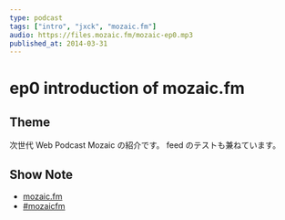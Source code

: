 ```yaml
---
type: podcast
tags: ["intro", "jxck", "mozaic.fm"]
audio: https://files.mozaic.fm/mozaic-ep0.mp3
published_at: 2014-03-31
---
```


# ep0 introduction of mozaic.fm

## Theme

次世代 Web Podcast Mozaic の紹介です。 feed のテストも兼ねています。


## Show Note

- [mozaic.fm](https://mozaic.fm)
- [#mozaicfm](https://twitter.com/search?q=mozaicfm&src=hash)